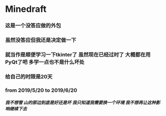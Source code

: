 # Minedraft
### 这是一个没答应做的外包
### 虽然没答应但我还是决定做一下
### 就当作是顺便学习一下tkinter了 虽然现在已经过时了 大概都在用PyQt了吧 多学一点也不是什么坏处
### 给自己的时限是20天
### from 2019/5/20 to 2019/6/20







##### 我不想管 山的那边到底是好还是坏 我只知道我需要换一个环境 我不想再让这种影响继续下去 
